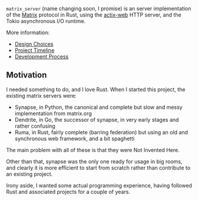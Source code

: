 `matrix_server` (name changing soon, I promise) is an server implementation of the
[Matrix](https://matrix.org) protocol in Rust, using the
[actix-web](https://github.com/actix/actix-web) HTTP server, and the Tokio asynchronous I/O
runtime.

More information:
 - [Design Choices](./design_choices.md)
 - [Project Timeline](./timeline.md)
 - [Development Process](./dev_process.md)

## Motivation
I needed something to do, and I love Rust. When I started this project, the existing matrix servers
were:
 - Synapse, in Python, the canonical and complete but slow and messy implementation from matrix.org
 - Dendrite, in Go, the successor of synapse, in very early stages and rather confusing
 - Ruma, in Rust, fairly complete (barring federation) but using an old and synchronous web 
 framework, and a bit spaghetti

The main problem with all of these is that they were Not Invented Here.

Other than that, synapse was the only one ready for usage in big rooms, and clearly it is more
efficient to start from scratch rather than contribute to an existing project.

Irony aside, I wanted some actual programming experience, having followed Rust and associated
projects for a couple of years.
